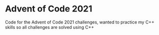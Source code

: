 # Advent of Code 2021
Code for the Advent of Code 2021 challenges, wanted to practice my C++ skills so all challenges are solved using C++